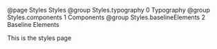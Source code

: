 @page Styles Styles
@group Styles.typography 0 Typography
@group Styles.components 1 Components
@group Styles.baselineElements 2 Baseline Elements

This is the styles page